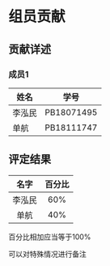 # 组员贡献

## 贡献详述

### 成员1

| 姓名   | 学号       |
| ------ | ---------- |
| 李泓民 | PB18071495 |
| 单航   | PB18111747 |




## 评定结果

|名字|百分比|
|:-:|:-:|
|李泓民|60%|
|单航|40%|

百分比相加应当等于100%

可以对特殊情况进行备注
